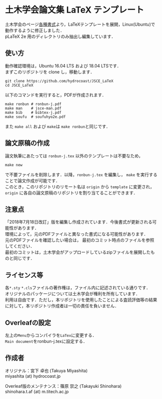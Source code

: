 # 土木学会論文集 LaTeX テンプレート
土木学会のページ[各種書式](http://committees.jsce.or.jp/jjsce/pform)より，LaTeXテンプレートを展開，Linux(Ubuntu)で動作するように修正しました．  
pLaTeX 2e 用のディレクトリのみ抽出し編集しています．

## 使い方
動作確認環境は，Ubuntu 16.04 LTS および 18.04 LTSです．  
まずこのリポジトリを clone し，移動します．
```shell
git clone https://github.com/hydrocoast/JSCE_LaTeX
cd JSCE_LaTeX
```
以下のコマンドを実行すると，PDFが作成されます．
```shell
make ronbun # ronbun-j.pdf
make man    # jsce-man.pdf
make bib    # bibtex-j.pdf
make soufu  # soufuhyo2e.pdf
```
また `make all` および `make`は `make ronbun`と同じです．


## 論文原稿の作成
論文執筆にあたっては `ronbun-j.tex` 以外のテンプレートは不要なため，
```shell
make new
```
で不要ファイルを削除します．以降，`ronbun-j.tex` を編集し， `make` を実行することで論文作成が可能です．  
このとき，このリポジトリのリモート名は `origin` から `template` に変更され，
`origin` に各自の論文原稿のリポジトリを割り当てることができます．


## 注意点
「2018年7月18日改訂」版を編集し作成されています．今後書式が更新される可能性があります．  
環境によって，元のPDFファイルと異なった書式になる可能性があります．  
元のPDFファイルを確認したい場合は， 最初のコミット時点のファイルを参照してください．  
最初のコミットは，土木学会がアップロードしているzipファイルを展開したものと同じです．  

## ライセンス等
各`*.sty` `*.cls`ファイルの著作権は，ファイル内に記述されている通りです．  
オリジナルのパッケージについては土木学会が権利を所有しています．  
利用は自由です．ただし，本リポジトリを使用したことによる査読評価等の結果に対して，本リポジトリ作成者は一切の責任を負いません．

## Overleafの設定
左上の`Menu`からコンパイラを`LaTex`に変更する．  
`Main document`をronbun-j.texに設定する．

## 作成者
オリジナル：宮下 卓也 (Takuya Miyashita)  
miyashita (at) hydrocoast.jp

Overleaf版のメンテナンス：篠原 崇之 (Takayuki Shinohara)  
shinohara.t.af (at) m.titech.ac.jp
